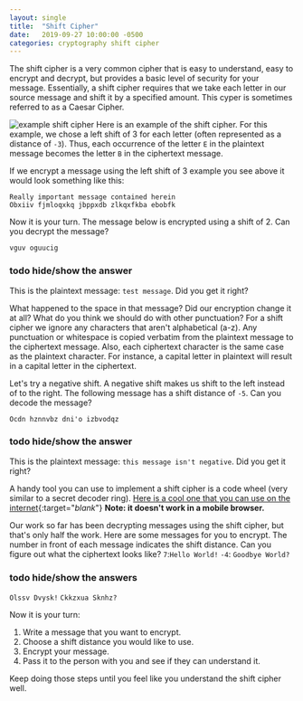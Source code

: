 ```yaml
---
layout: single
title:  "Shift Cipher"
date:   2019-09-27 10:00:00 -0500
categories: cryptography shift cipher
---
```


The shift cipher is a very common cipher that is easy to understand, easy to encrypt and decrypt, but provides a basic level of security for your message.  Essentially, a shift cipher requires that we take each letter in our source message and shift it by a specified amount.  This cyper is sometimes referred to as a Caesar Cipher.


![example shift cipher](/images/Caesar_cipher_left_shift_of_3.svg)
Here is an example of the shift cipher.  For this example, we chose a left shift of 3 for each letter (often represented as a distance of `-3`).  Thus, each occurrence of the letter `E` in the plaintext message becomes the letter `B` in the ciphertext message.

If we encrypt a message using the left shift of 3 example you see above it would look something like this:
```
Really important message contained herein
Obxiiv fjmloqxkq jbppxdb zlkqxfkba ebobfk
```

Now it is your turn.  The message below is encrypted using a shift of 2.  Can you decrypt the message?

`vguv oguucig`

### todo hide/show the answer
This is the plaintext message: `test message`.  Did you get it right?

What happened to the space in that message?  Did our encryption change it at all?  What do you think we should do with other punctuation?  For a shift cipher we ignore any characters that aren't alphabetical (a-z).  Any punctuation or whitespace is copied verbatim from the plaintext message to the ciphertext message.
Also, each ciphertext character is the same case as the plaintext character.  For instance, a capital letter in plaintext will result in a capital letter in the ciphertext.

Let's try a negative shift.  A negative shift makes us shift to the left instead of to the right.  The following message has a shift distance of `-5`.  Can you decode the message?

`Ocdn hznnvbz dni'o izbvodqz`

### todo hide/show the answer
This is the plaintext message: `this message isn't negative`.  Did you get it right?

A handy tool you can use to implement a shift cipher is a code wheel (very similar to a secret decoder ring).  [Here is a cool one that you can use on the internet](http://inventwithpython.com/cipherwheel/){:target="_blank_"}  **Note: it doesn't work in a mobile browser.**

Our work so far has been decrypting messages using the shift cipher, but that's only half the work.  Here are some messages for you to encrypt.  The number in front of each message indicates the shift distance.  Can you figure out what the ciphertext looks like?
`7`:`Hello World!`
`-4`: `Goodbye World?`

### todo hide/show the answers
`Olssv Dvysk!`
`Ckkzxua Sknhz?`

Now it is your turn:

1. Write a message that you want to encrypt.
2. Choose a shift distance you would like to use.
3. Encrypt your message.
4. Pass it to the person with you and see if they can understand it.

Keep doing those steps until you feel like you understand the shift cipher well.
